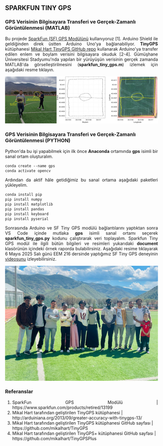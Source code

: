<h2>SPARKFUN TINY GPS</h2>

<h3>GPS Verisinin Bilgisayara Transferi ve Gerçek-Zamanlı Görüntülenmesi (MATLAB)</h3>
<p align="justify">Bu projede <a href="https://www.sparkfun.com/products/retired/13199">SparkFun (SF) GPS Modülünü</a> kullanıyoruz [1]. Arduino Shield ile geldiğinden direk üstten Arduino Uno'ya bağlanabiliyor. <b>TinyGPS</b> kütüphanesi <a href="https://github.com/mikalhart/TinyGPS">Mikal Hart TinyGPS GitHub repo</a> kullanarak Arduino'ya transfer edilen enlem ve boylam verisini bilgisayara okuduk [2-4]. Gümüşhane Üniversitesi Stadyumu'nda yapılan bir yürüyüşün verisinin gerçek zamanda MATLAB'da görselleştirilmesini (<b>sparkfun_tiny_gps.m</b>) izlemek için aşağıdaki resme tıklayın.</p>

[![IMAGE ALT TEXT HERE](figure/enes-muratcan-stadium-walk-1by2-thumbnail.jpg)](https://www.youtube.com/watch?v=dK4XJg6-qIM)

<h3>GPS Verisinin Bilgisayara Transferi ve Gerçek-Zamanlı Görüntülenmesi (PYTHON)</h3>

<p align="justify">Python'da bu işi yapabilmek için ilk önce <b>Anaconda</b> ortamında <b>gps</b> isimli bir sanal ortam oluşturalım.</p>

```
conda create --name gps
conda activate opencv
```

<p align="justify">Ardından da aktif hâle getidiğimiz bu sanal ortama aşağıdaki paketleri yükleyelim.</p>

```
conda install pip
pip install numpy
pip install matplotlib
pip install pandas
pip install keyboard
pip install pyserial
```

<p align="justify">Sonrasında Arduino ve SF Tiny GPS modülü bağlantılarını yaptıktan sonra VS Code içinde mutlaka <b>gps</b> isimli sanal ortamı seçerek <b>sparkfun_tiny_gps.py</b> kodunu çalıştırarak veri toplayalım. Sparkfun Tiny GPS modül ile ilgili bütün bilgileri ve resimleri yukarıdaki <b>document</b> klasörünün içindeki örnek raporda bulabilirsiniz. Aşağıdaki resime tıklayarak 6 Mayıs 2025 Salı günü EEM 216 dersinde yaptığımız SF Tiny GPS deneyinin <a href="https://www.youtube.com/watch?v=qhLhj4XStyc">videosunu</a> izleyebilirsiniz.</p>

<a href="https://www.youtube.com/watch?v=qhLhj4XStyc"><img src="photo/IMG-20250506.jpg" alt="SF Tiny GPS experiment gathering at the stadium" width="%100" height="auto"></a>

<h3>Referanslar</h3>
<ol>
    <li align="justify">SparkFun GPS Modülü | https://www.sparkfun.com/products/retired/13199</li>
    <li align="left">Mikal Hart tarafından geliştirilen TinyGPS kütüphanesi | http://arduiniana.org/2013/09/greater-accuracy-with-tinygps-13/</li>
    <li align="left">Mikal Hart tarafından geliştirilen TinyGPS kütüphanesi GitHub sayfası | https://github.com/mikalhart/TinyGPS</li>
    <li align="left">Mikal Hart tarafından geliştirilen TinyGPS+ kütüphanesi GitHub sayfası | https://github.com/mikalhart/TinyGPSPlus</li>
</ol>